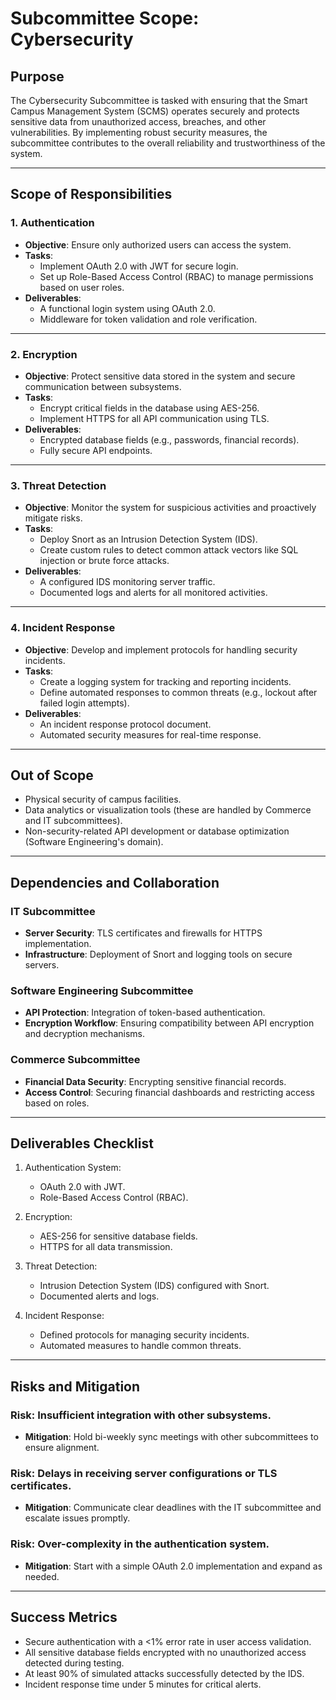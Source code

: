 # Subcommittee Scope: Cybersecurity

## Purpose
The Cybersecurity Subcommittee is tasked with ensuring that the Smart Campus Management System (SCMS) operates securely and protects sensitive data from unauthorized access, breaches, and other vulnerabilities. By implementing robust security measures, the subcommittee contributes to the overall reliability and trustworthiness of the system.

---

## Scope of Responsibilities

### **1. Authentication**
- **Objective**: Ensure only authorized users can access the system.  
- **Tasks**:
  - Implement OAuth 2.0 with JWT for secure login.
  - Set up Role-Based Access Control (RBAC) to manage permissions based on user roles.
- **Deliverables**:
  - A functional login system using OAuth 2.0.
  - Middleware for token validation and role verification.

---

### **2. Encryption**
- **Objective**: Protect sensitive data stored in the system and secure communication between subsystems.  
- **Tasks**:
  - Encrypt critical fields in the database using AES-256.
  - Implement HTTPS for all API communication using TLS.
- **Deliverables**:
  - Encrypted database fields (e.g., passwords, financial records).
  - Fully secure API endpoints.

---

### **3. Threat Detection**
- **Objective**: Monitor the system for suspicious activities and proactively mitigate risks.  
- **Tasks**:
  - Deploy Snort as an Intrusion Detection System (IDS).
  - Create custom rules to detect common attack vectors like SQL injection or brute force attacks.
- **Deliverables**:
  - A configured IDS monitoring server traffic.
  - Documented logs and alerts for all monitored activities.

---

### **4. Incident Response**
- **Objective**: Develop and implement protocols for handling security incidents.  
- **Tasks**:
  - Create a logging system for tracking and reporting incidents.
  - Define automated responses to common threats (e.g., lockout after failed login attempts).
- **Deliverables**:
  - An incident response protocol document.
  - Automated security measures for real-time response.

---

## Out of Scope
- Physical security of campus facilities.
- Data analytics or visualization tools (these are handled by Commerce and IT subcommittees).
- Non-security-related API development or database optimization (Software Engineering's domain).

---

## Dependencies and Collaboration

### **IT Subcommittee**
- **Server Security**: TLS certificates and firewalls for HTTPS implementation.
- **Infrastructure**: Deployment of Snort and logging tools on secure servers.

### **Software Engineering Subcommittee**
- **API Protection**: Integration of token-based authentication.
- **Encryption Workflow**: Ensuring compatibility between API encryption and decryption mechanisms.

### **Commerce Subcommittee**
- **Financial Data Security**: Encrypting sensitive financial records.
- **Access Control**: Securing financial dashboards and restricting access based on roles.

---

## Deliverables Checklist
1. Authentication System:
   - OAuth 2.0 with JWT.
   - Role-Based Access Control (RBAC).

2. Encryption:
   - AES-256 for sensitive database fields.
   - HTTPS for all data transmission.

3. Threat Detection:
   - Intrusion Detection System (IDS) configured with Snort.
   - Documented alerts and logs.

4. Incident Response:
   - Defined protocols for managing security incidents.
   - Automated measures to handle common threats.

---

## Risks and Mitigation

### **Risk**: Insufficient integration with other subsystems.
- **Mitigation**: Hold bi-weekly sync meetings with other subcommittees to ensure alignment.

### **Risk**: Delays in receiving server configurations or TLS certificates.
- **Mitigation**: Communicate clear deadlines with the IT subcommittee and escalate issues promptly.

### **Risk**: Over-complexity in the authentication system.
- **Mitigation**: Start with a simple OAuth 2.0 implementation and expand as needed.

---

## Success Metrics
- Secure authentication with a <1% error rate in user access validation.
- All sensitive database fields encrypted with no unauthorized access detected during testing.
- At least 90% of simulated attacks successfully detected by the IDS.
- Incident response time under 5 minutes for critical alerts.

